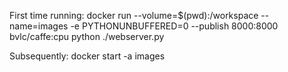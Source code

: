 First time running:
docker run --volume=$(pwd):/workspace --name=images -e PYTHONUNBUFFERED=0 --publish 8000:8000 bvlc/caffe:cpu python ./webserver.py

Subsequently:
docker start -a images